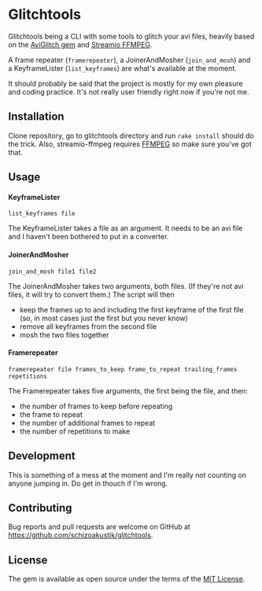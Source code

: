 # Glitchtools

Glitchtools being a CLI with some tools to glitch your avi files, heavily based on the [AviGlitch gem](https://github.com/ucnv/aviglitch) and [Streamio FFMPEG](https://github.com/streamio/streamio-ffmpeg).

A frame repeater (`framerepeater`), a JoinerAndMosher (`join_and_mosh`) and a KeyframeLister (`list_keyframes`) are what's available at the moment.

It should probably be said that the project is mostly for my own pleasure and coding practice. It's not really user friendly right now if you're not me.

## Installation

Clone repository, go to glitchtools directory and run `rake install` should do the trick.
Also, streamio-ffmpeg requires [FFMPEG](http://www.ffmpeg.org) so make sure you've got that.

## Usage

#### KeyframeLister

`list_keyframes file`

The KeyframeLister takes a file as an argument. It needs to be an avi file and I haven't been bothered to put in a converter.

#### JoinerAndMosher

`join_and_mosh file1 file2`

The JoinerAndMosher takes two arguments, both files. (If they're not avi files, it will try to convert them.) The script will then
* keep the frames up to and including the first keyframe of the first file (so, in most cases just the first but you never know)
* remove all keyframes from the second file
* mosh the two files together

#### Framerepeater

`framerepeater file frames_to_keep frame_to_repeat trailing_frames repetitions`

The Framerepeater takes five arguments, the first being the file, and then:
* the number of frames to keep before repeating
* the frame to repeat
* the number of additional frames to repeat
* the number of repetitions to make

## Development

This is something of a mess at the moment and I'm really not counting on anyone jumping in. Do get in thouch if I'm wrong.

## Contributing

Bug reports and pull requests are welcome on GitHub at https://github.com/schizoakustik/glitchtools.


## License

The gem is available as open source under the terms of the [MIT License](http://opensource.org/licenses/MIT).

